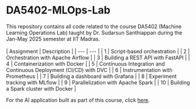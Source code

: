 # DA5402-MLOps-Lab
This repository contains all code related to the course DA5402 (Machine Learning Operations Lab) taught by Dr. Sudarsun Santhiappan during the Jan-May 2025 semester at IIT Madras.
<br/>
<br/>
| Assignment | Description |
| --- | --- |
| 1 | Script-based orchestration | 
| 2 | Orchestration with Apache Airflow | 
| 3 | Building a REST API with FastAPI | 
| 4 | Containerization with Docker |
| 5 | Continuous Integration and Continuous Deployment (CI/CD) with DVC | 
| 6 | Instrumentation with Prometheus | 
| 7 | Building a dashboard with Grafana | 
| 8 | Experiment tracking with MLflow | 
| 9 | Parallelization with Apache Spark |
| 10 | Building a Spark cluster with Docker | 


For the AI application built as part of this course, click [here](https://github.com/aadit-mahajan/artistify).
